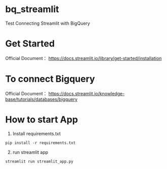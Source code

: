# bq_streamlit
Test Connecting Streamlit with BigQuery

# Get Started
Official Document： https://docs.streamlit.io/library/get-started/installation

# To connect Bigquery
Official Document： https://docs.streamlit.io/knowledge-base/tutorials/databases/bigquery

# How to start App

1. Install requirements.txt
```
pip install -r requirements.txt
```

2. run streamlit app
```
streamlit run streamlit_app.py
```
